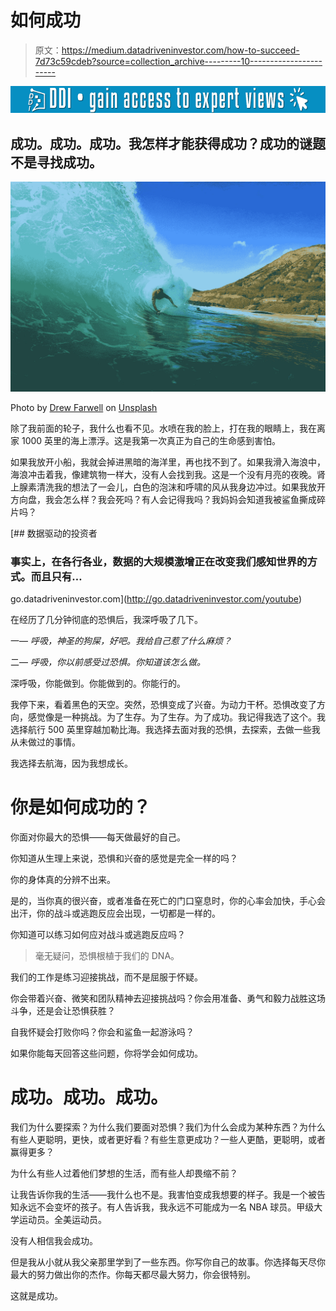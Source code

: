 # 如何成功

> 原文：<https://medium.datadriveninvestor.com/how-to-succeed-7d73c59cdeb?source=collection_archive---------10----------------------->

[![](img/b5b57b58027e7b0973a52b91c608a80d.png)](http://www.track.datadriveninvestor.com/1B9E)

## 成功。成功。成功。我怎样才能获得成功？成功的谜题不是寻找成功。

![](img/c33caf53f9506b3b813ea32cfe089ebd.png)

Photo by [Drew Farwell](https://unsplash.com/@outdoor_junkiez?utm_source=medium&utm_medium=referral) on [Unsplash](https://unsplash.com?utm_source=medium&utm_medium=referral)

除了我前面的轮子，我什么也看不见。水喷在我的脸上，打在我的眼睛上，我在离家 1000 英里的海上漂浮。这是我第一次真正为自己的生命感到害怕。

如果我放开小船，我就会掉进黑暗的海洋里，再也找不到了。如果我滑入海浪中，海浪冲击着我，像建筑物一样大，没有人会找到我。这是一个没有月亮的夜晚。肾上腺素清洗我的想法了一会儿，白色的泡沫和呼啸的风从我身边冲过。如果我放开方向盘，我会怎么样？我会死吗？有人会记得我吗？我妈妈会知道我被鲨鱼撕成碎片吗？

[](http://go.datadriveninvestor.com/youtube) [## 数据驱动的投资者

### 事实上，在各行各业，数据的大规模激增正在改变我们感知世界的方式。而且只有…

go.datadriveninvestor.com](http://go.datadriveninvestor.com/youtube) 

在经历了几分钟彻底的恐惧后，我深呼吸了几下。

一— *呼吸，神圣的狗屎，好吧。我给自己惹了什么麻烦？*

二— *呼吸，你以前感受过恐惧。你知道该怎么做。*

深呼吸，你能做到。你能做到的。你能行的。

我停下来，看着黑色的天空。突然，恐惧变成了兴奋。为动力干杯。恐惧改变了方向，感觉像是一种挑战。为了生存。为了生存。为了成功。我记得我选了这个。我选择航行 500 英里穿越加勒比海。我选择去面对我的恐惧，去探索，去做一些我从未做过的事情。

我选择去航海，因为我想成长。

# 你是如何成功的？

你面对你最大的恐惧——每天做最好的自己。

你知道从生理上来说，恐惧和兴奋的感觉是完全一样的吗？

你的身体真的分辨不出来。

是的，当你真的很兴奋，或者准备在死亡的门口窒息时，你的心率会加快，手心会出汗，你的战斗或逃跑反应会出现，一切都是一样的。

你知道可以练习如何应对战斗或逃跑反应吗？

> 毫无疑问，恐惧根植于我们的 DNA。

我们的工作是练习迎接挑战，而不是屈服于怀疑。

你会带着兴奋、微笑和团队精神去迎接挑战吗？你会用准备、勇气和毅力战胜这场斗争，还是会让恐惧获胜？

自我怀疑会打败你吗？你会和鲨鱼一起游泳吗？

如果你能每天回答这些问题，你将学会如何成功。

# 成功。成功。成功。

我们为什么要探索？为什么我们要面对恐惧？我们为什么会成为某种东西？为什么有些人更聪明，更快，或者更好看？有些生意更成功？一些人更酷，更聪明，或者赢得更多？

为什么有些人过着他们梦想的生活，而有些人却畏缩不前？

让我告诉你我的生活——我什么也不是。我害怕变成我想要的样子。我是一个被告知永远不会变坏的孩子。有人告诉我，我永远不可能成为一名 NBA 球员。甲级大学运动员。全美运动员。

没有人相信我会成功。

但是我从小就从我父亲那里学到了一些东西。你写你自己的故事。你选择每天尽你最大的努力做出你的杰作。你每天都尽最大努力，你会很特别。

这就是成功。